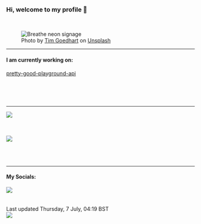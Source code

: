 <h3>Hi, welcome to my profile 👋</h3>

<br />
<figure>
  <img
    src="https://images.unsplash.com/photo-1502139214982-d0ad755818d8?crop=entropy&cs=tinysrgb&fit=max&fm=jpg&ixid=MnwyNzQ3MDB8MHwxfHJhbmRvbXx8fHx8fHx8fDE2NTcxNTcyNzI&ixlib=rb-1.2.1&q=80&w=1080&auto=format"
    alt="Breathe neon signage" 
  />
  <figcaption>Photo by <a
    href="https://unsplash.com/@nofilter_noglory?utm_source=Profile%20readme&utm_medium=referral">Tim Goedhart</a> on <a
    href="https://unsplash.com/?utm_source=Profile%20readme&utm_medium=referral">Unsplash</a></figcaption>
</figure>


<hr />
<h4>I am currently working on:</h4>
<a href="https://github.com/ShaneLucy/pretty-good-playground-api">pretty-good-playground-api</a>

<br /><br /><br />

<hr />
<img
  src="https://github-readme-stats.vercel.app/api?username=shanelucy&show_icons=true&theme=calm"
/>
<br /><br /><br />

<img 
  src="https://github-readme-stats.vercel.app/api/top-langs/?username=shanelucy&theme=calm"
/>
<br /><br /><br /><br />
<hr />
<h4>My Socials:</h4>
<a href="https://uk.linkedin.com/in/shane-lucy-4735b616a">
  <img
    src="https://img.shields.io/badge/linkedin%20-%230077B5.svg?&style=for-the-badge&logo=linkedin&logoColor=white"
  />
</a>
<br /><br /><br />
Last updated Thursday, 7 July, 04:19 BST
<br />
<img
  src="https://github.com/ShaneLucy/ShaneLucy/workflows/README%20build/badge.svg"
/>
